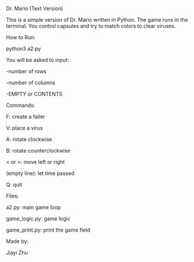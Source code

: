 Dr. Mario (Text Version)

This is a simple version of Dr. Mario written in Python. The game runs in the terminal. You control capsules and try to match colors to clear viruses.


How to Run:

python3 a2.py


You will be asked to input:

-number of rows

-number of columns

-EMPTY or CONTENTS


Commands:

F: create a faller

V: place a virus

A: rotate clockwise

B: rotate counterclockwise

< or >: move left or right

(empty line): let time passed

Q: quit


Files:

a2.py: main game loop

game_logic.py: game logic

game_print.py: print the game field


Made by:

Jiayi Zhu
